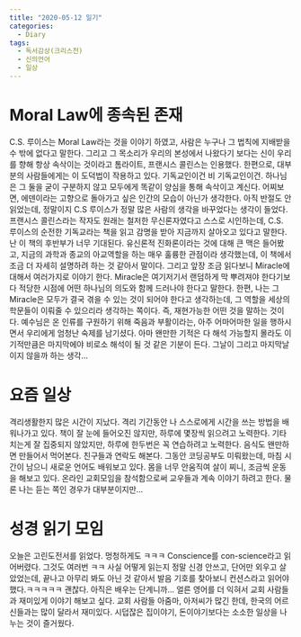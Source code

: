```yaml
---
title: "2020-05-12 일기"
categories:
  - Diary
tags:
  - 독서감상(크리스천)
  - 신의언어
  - 일상
---
```


# Moral Law에 종속된 존재

C.S. 루이스는 Moral Law라는 것을 이야기 하였고, 사람은 누구나 그 법칙에 지배받을 수 밖에 없다고 말한다. 그리고 그 목소리가 우리의 본성에서 나왔다기 보다는 신이 우리를 향해 항상 속삭이는 것이라고 톰라이트, 프랜시스 콜린스는 인용했다. 한편으로, 대부분의 사람들에게는 이 도덕법이 작용하고 있다. 기독교인이건 비 기독교인이건. 하나님은 그 둘을 굳이 구분하지 않고 모두에게 똑같이 양심을 통해 속삭이고 계신다. 어찌보면, 에덴이라는 고향으로 돌아가고 싶은 인간의 모습이 아닌가 생각한다. 아직 반절도 안읽었는데, 정말이지 C.S 루이스가 정말 많은 사람의 생각을 바꾸었다는 생각이 들었다. 프랜시스 콜린스라는 작자도 원래는 철저한 무신론자였다고 스스로 시인하는데, C.S. 루이스의 순전한 기독교라는 책을 읽고 감명을 받아 지금까지 살아오고 있다고 말한다. 난 이 책의 후반부가 너무 기대된다. 유신론적 진화론이라는 것에 대해 큰 맥은 들어봤고, 지금의 과학과 종교의 아교역할을 하는 매우 훌륭한 관점이라 생각했는데, 이 책에서 조금 더 자세히 설명하려 하는 것 같아서 말이다.
그리고 앞장 조금 읽다보니 Miracle에 대해서 여러가지로 이야기 한다. Miracle은 여기저기서 랜덤하게 막 뿌려져야 한다기보다 적당한 시점에 어떤 하나님의 의도와 함께 드러나야 한다고 말한다. 한편, 나는 그 Miracle은 모두가 결국 겪을 수 있는 것이 되어야 한다고 생각하는데, 그 역할을 세상의 학문들이 이뤄줄 수 있으리라 생각하는 쪽이다. 즉, 재현가능한 어떤 것을 말하는 것이다. 예수님은 온 인류를 구원하기 위해 죽음과 부활이라는, 아주 어마어마한 일을 행하시면서 우리에게 엄청난 숙제를 남기셨다. 아마 왠만한 기적은 다 해석 가능할지 몰라도 이 기적만큼은 마지막에야 비로소 해석이 될 것 같은 기분이 든다. 그날이 그리고 마지막날이지 않을까 하는 생각...

# 요즘 일상

격리생활한지 많은 시간이 지났다. 격리 기간동안 나 스스로에게 시간을 쓰는 방법을 배워나가고 있다. 책이 잘 눈에 들어오진 않지만, 하루에 몇장씩 읽으려고 노력한다. 기타 치는게 잘 집중되지 않았지만, 하루에 한두번은 꼭 연습하려고 노력한다. 음식도 왠만하면 만들어서 먹어본다. 친구들과 연락도 해본다. 그동안 코딩공부도 미뤄왔는데, 마침 시간이 남으니 새로운 언어도 배워보고 있다. 몸을 너무 안움직여 살이 찌니, 조금씩 운동을 해보고 있다. 온라인 교회모임을 참석함으로써 교우들과 계속 이야기 하려고 한다. 물론 나는 듣는 쪽인 경우가 대부분이지만...

# 성경 읽기 모임

오늘은 고린도전서를 읽었다. 멍청하게도 ㅋㅋㅋ Conscience를 con-science라고 읽어버렸다. 그것도 여러번 ㅋㅋ 사실 어떻게 읽는지 정말 신경 안쓰고, 단어만 외우고 살았었는데, 끝나고 아무리 봐도 아닌 것 같아서 발음 기호를 찾아보니 컨션스라고 읽어야 했다.ㅋㅋㅋㅋㅋ 괜찮다. 아직은 배우는 단계니까... 얼른 영어를 더 익혀서 교회 사람들과 재미있게 이야기 해보고 싶다.
교회 사람들 아줌마, 아저씨가 많긴 한데, 한국의 어르신들과는 많이 달라서 재미있다. 시덥잖은 집이야기, 돈이야기보다는 소소한 일상을 나누는 것이 즐거웠다.